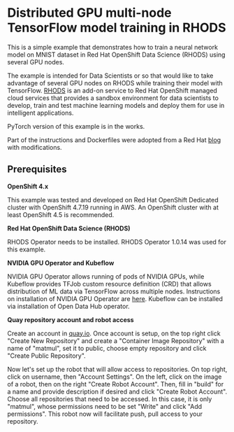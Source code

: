 # Distributed GPU multi-node TensorFlow model training in RHODS

This is a simple example that demonstrates how to train a neural network model on MNIST dataset in Red Hat OpenShift Data Science (RHODS) using several GPU nodes.

The example is intended for Data Scientists or so that would like to take advantage of several GPU nodes on RHODS while training their model with TensorFlow. [RHODS](https://www.redhat.com/en/blog/introducing-red-hat-openshift-data-science) is an add-on service to Red Hat OpenShift managed cloud services that provides a sandbox environment for data scientists to develop, train and test machine learning models and deploy them for use in intelligent applications.

PyTorch version of this example is in the works.

Part of the instructions and Dockerfiles were adopted from a Red Hat [blog](https://www.openshift.com/blog/using-the-nvidia-gpu-operator-to-run-distributed-tensorflow-2.4-gpu-benchmarks-in-openshift-4) with modifications.

## Prerequisites
**OpenShift 4.x**

This example was tested and developed on Red Hat OpenShift Dedicated cluster with OpenShift 4.7.19 running in AWS. An OpenShift cluster with at least OpenShift 4.5 is recommended.

**Red Hat OpenShift Data Science (RHODS)**

RHODS Operator needs to be installed. RHODS Operator 1.0.14 was used for this example.

**NVIDIA GPU Operator and Kubeflow**

NVIDIA GPU Operator allows running of pods of NVIDIA GPUs, while Kubeflow provides TFJob custom resource definition (CRD) that allows distribution of ML data via TensorFlow across multiple nodes. Instructions on installation of NVIDIA GPU Operator are [here](https://docs.nvidia.com/datacenter/kubernetes/openshift-on-gpu-install-guide/index.html#openshift-gpu-support-install-via-operatorhub). Kubeflow can be installed via installation of Open Data Hub operator.

**Quay repository account and robot access**

Create an account in [quay.io](quay.io). Once account is setup, on the top right click "Create New Repository" and create a "Container Image Repository" with a name of "matmul", set it to public, choose empty repository and click "Create Public Repository".

Now let's set up the robot that will allow access to repositories. On top right, click on username, then "Account Settings". On the left, click on the image of a robot, then on the right "Create Robot Account". Then, fill in "build" for a name and provide description if desired and click "Create Robot Account". Choose all repositories that need to be accessed. In this case, it is only "matmul", whose permissions need to be set "Write" and click "Add permissions". This robot now will facilitate push, pull access to your repository.
